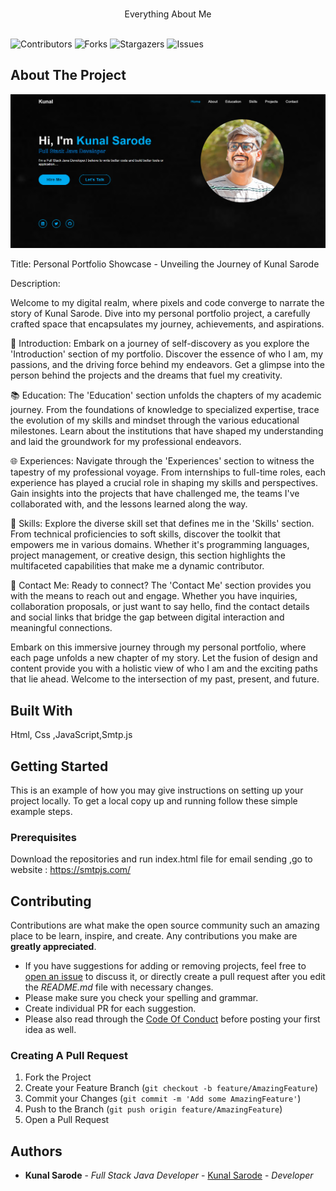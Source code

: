 <br/>
<p align="center">
  <p align="center">
    Everything About Me
    <br/>
    <br/>
  </p>
</p>

![Contributors](https://img.shields.io/github/contributors/kunal062001/Personal_Portfolio?color=dark-green) ![Forks](https://img.shields.io/github/forks/kunal062001/Personal_Portfolio?style=social) ![Stargazers](https://img.shields.io/github/stars/kunal062001/Personal_Portfolio?style=social) ![Issues](https://img.shields.io/github/issues/kunal062001/Personal_Portfolio) 

## About The Project

![Screen Shot](images/projects/my_portfolio.png)


Title: Personal Portfolio Showcase - Unveiling the Journey of Kunal Sarode

Description:

Welcome to my digital realm, where pixels and code converge to narrate the story of Kunal Sarode. Dive into my personal portfolio project, a carefully crafted space that encapsulates my journey, achievements, and aspirations.

👤 Introduction:
Embark on a journey of self-discovery as you explore the 'Introduction' section of my portfolio. Discover the essence of who I am, my passions, and the driving force behind my endeavors. Get a glimpse into the person behind the projects and the dreams that fuel my creativity.

📚 Education:
The 'Education' section unfolds the chapters of my academic journey. From the foundations of knowledge to specialized expertise, trace the evolution of my skills and mindset through the various educational milestones. Learn about the institutions that have shaped my understanding and laid the groundwork for my professional endeavors.

🌐 Experiences:
Navigate through the 'Experiences' section to witness the tapestry of my professional voyage. From internships to full-time roles, each experience has played a crucial role in shaping my skills and perspectives. Gain insights into the projects that have challenged me, the teams I've collaborated with, and the lessons learned along the way.

💼 Skills:
Explore the diverse skill set that defines me in the 'Skills' section. From technical proficiencies to soft skills, discover the toolkit that empowers me in various domains. Whether it's programming languages, project management, or creative design, this section highlights the multifaceted capabilities that make me a dynamic contributor.

📧 Contact Me:
Ready to connect? The 'Contact Me' section provides you with the means to reach out and engage. Whether you have inquiries, collaboration proposals, or just want to say hello, find the contact details and social links that bridge the gap between digital interaction and meaningful connections.

Embark on this immersive journey through my personal portfolio, where each page unfolds a new chapter of my story. Let the fusion of design and content provide you with a holistic view of who I am and the exciting paths that lie ahead. Welcome to the intersection of my past, present, and future.





## Built With

Html, Css ,JavaScript,Smtp.js

## Getting Started

This is an example of how you may give instructions on setting up your project locally.
To get a local copy up and running follow these simple example steps.

### Prerequisites

Download the repositories and run index.html file
for email sending ,go to website : https://smtpjs.com/

## Contributing

Contributions are what make the open source community such an amazing place to be learn, inspire, and create. Any contributions you make are **greatly appreciated**.
* If you have suggestions for adding or removing projects, feel free to [open an issue](https://github.com/kunal062001/Personal_Portfolio/issues/new) to discuss it, or directly create a pull request after you edit the *README.md* file with necessary changes.
* Please make sure you check your spelling and grammar.
* Create individual PR for each suggestion.
* Please also read through the [Code Of Conduct](https://github.com/kunal062001/Personal_Portfolio/blob/main/CODE_OF_CONDUCT.md) before posting your first idea as well.

### Creating A Pull Request

1. Fork the Project
2. Create your Feature Branch (`git checkout -b feature/AmazingFeature`)
3. Commit your Changes (`git commit -m 'Add some AmazingFeature'`)
4. Push to the Branch (`git push origin feature/AmazingFeature`)
5. Open a Pull Request

## Authors

* **Kunal Sarode** - *Full Stack Java Developer* - [Kunal Sarode](https://github.com/kunal062001/) - *Developer*

